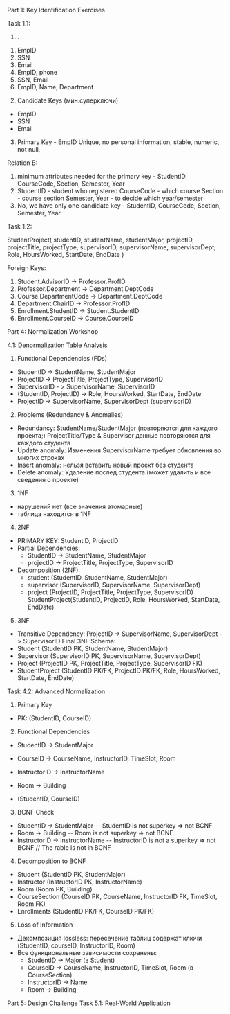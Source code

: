Part 1: Key Identification Exercises

Task 1.1:

1) .
1. EmpID
2. SSN
3. Email
4. EmpID, phone
5. SSN, Email
6. EmpID, Name, Department

2) Candidate Keys (мин.суперключи)
- EmpID
- SSN
- Email

3) Primary Key - EmpID
Unique, no personal information, stable, numeric, not null,

Relation B:
1) minimum attributes needed for the primary key - StudentID, CourseCode, Section, Semester, Year
2) StudentID - student who registered
CourseCode - which course
Section - course section
Semester, Year - to decide which year/semester
3) No, we have only one candidate key - StudentID, CourseCode, Section, Semester, Year

Task 1.2:

StudentProject(
    studentID,
    studentName,
    studentMajor,
    projectID,
    projectTitle,
    projectType,
    supervisorID,
    supervisorName,
    supervisorDept,
    Role,
    HoursWorked,
    StartDate,
    EndDate
)

Foreign Keys:
1. Student.AdvisorID -> Professor.ProfID
2. Professor.Department -> Department.DeptCode
3. Course.DepartmentCode -> Department.DeptCode
4. Department.ChairID -> Professor.ProfID
5. Enrollment.StudentID -> Student.StudentID
6. Enrollment.CourseID -> Course.CourseID

Part 4: Normalization Workshop

4.1: Denormalization Table Analysis

1. Functional Dependencies (FDs)
- StudentID -> StudentName, StudentMajor
- ProjectID -> ProjectTitle, ProjectType, SupervisorID
- SupervisorID - > SupervisorName, SupervisorID
- (StudentID, ProjectID) -> Role, HoursWorked, StartDate, EndDate
- ProjectID -> SupervisorName, SupervisorDept (supervisorID)

2. Problems (Redundancy & Anomalies)
- Redundancy: StudentName/StudentMajor
(повторяются для каждого проекта;)
ProjectTitle/Type & Supervisor данные повторяются для каждого студента
- Update anomaly: Изменения SupervisorName требует обновления во многих строках
- Insert anomaly: нельзя вставить новый проект без студента
- Delete anomaly: Удаление послед.студента (может удалить и все сведения о проекте)

3. 1NF
- нарушений нет (все значения атомарные)
- таблица находится в 1NF

4. 2NF
- PRIMARY KEY: StudentID, ProjectID
- Partial Dependencies:
    - StudentID -> StudentName, StudentMajor
    - projectID -> ProjectTitle, ProjectType, SupervisorID
- Decomposition (2NF):
    - student (StudentID, StudentName, StudentMajor)
    - supervisor (SupervisorID, SupervisorName, SupervisorDept)
    - project (ProjectID, ProjectTitle, ProjectType, SupervisorID)
StudentProject(StudentID, ProjectID, Role, HoursWorked, StartDate, EndDate)

5. 3NF
- Transitive Dependency: ProjectID -> SupervisorName, SupervisorDept -> SupervisorID
Final 3NF Schema:
- Student (StudentID PK, StudentName, StudentMajor)
- Supervisor (SupervisorID PK, SupervisorName, SupervisorDept)
- Project (ProjectID PK, ProjectTitle, ProjectType, SupervisorID FK)
- StudentProject (StudentID PK/FK, ProjectID PK/FK, Role, HoursWorked, StartDate, EndDate)

Task 4.2: Advanced Normalization
1. Primary Key
- PK: (StudentID, CourseID)
2. Functional Dependencies
- StudentID -> StudentMajor
- CourseID -> CourseName, InstructorID, TimeSlot, Room

- InstructorID -> InstructorName
- Room -> Building
- (StudentID, CourseID)
3. BCNF Check
- StudentID -> StudentMajor -- StudentID is not superkey => not BCNF
- Room -> Building -- Room is not superkey => not BCNF
- InstructorID -> InstructorName -- InstructorID is not a superkey => not BCNF
// The rable is not in BCNF
4. Decomposition to BCNF
- Student (StudentID PK, StudentMajor)
- Instructor (InstructorID PK, InstructorName)
- Room (Room PK, Building)
- CourseSection (CourseID PK, CourseName, InstructorID FK, TimeSlot, Room FK)
- Enrollments (StudentID PK/FK, CourseID PK/FK)
5. Loss of Information
- Декомпозиция lossless: пересечение таблиц содержат ключи (StudentID, courseID, InstructorID, Room)
- Все функциональные зависимости сохранены: 
    - StudentID -> Major (в Student)
    - CourseID -> CourseName, InstructorID, TimeSlot, Room (в CourseSection)
    - InstructorID -> Name
    - Room -> Building

Part 5: Design Challenge
Task 5.1: Real-World Application
